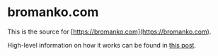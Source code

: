 # bromanko.com

This is the source for [https://bromanko.com](https://bromanko.com).

High-level information on how it works can be found in [this post](./content/posts/2024_03_25_resuming_blogging/index.md).
